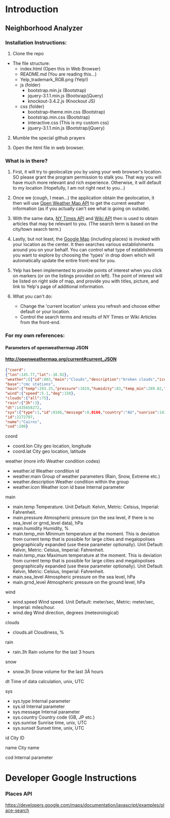 # Introduction
## Neighborhood Analyzer

### Installation Instructions:

1. Clone the repo

  - The file structure:
    * index.html  (Open this in Web Browser)
    * README.md (You are reading this...)
    * Yelp_trademark_RGB.png (Yelp!)
    * js (folder)
      - bootstrap.min.js (Bootstrap)
      - jquery-3.1.1.min.js (Bootsrap/jQuery)
      - knockout-3.4.2.js (Knockout JS)
    * css (folder)
      - bootstrap-theme.min.css (Bootstrap)
      - bootstrap.min.css  (Bootstrap)
      - interactive.css (This is my custom css)
      - jquery-3.1.1.min.js (Bootstrap/jQuery)

2. Mumble the special github prayers

3. Open the html file in web browser.

### What is in there?

1. First, it will try to geolocalize you by using your web browser's location.  SO please grant the program permission to stalk you.  That way you will have much more relevant and rich experience. Otherwise, it will default to my location (Hopefully, I am not right next to you...)

2.  Once we (cough, I mean...) the application obtain the geolocation, it then will use [Open Weather Map API](<http://openweathermap.org/>) to get the  current weather information (as if you actually can't see what is going on outside).

3. With the same data, [NY Times API](https://developers.nytimes.com/) and [Wiki API](https://www.mediawiki.org/wiki/API:Main_page) then is used to obtain articles that may be relevant to you.  (The search term is based on the city/town search term.)

4. Lastly, but not least, the [Google Map](https://developers.google.com/maps/)  (including places) is invoked with your location as the center.  It then searches various establishments around you on your behalf.  You can control what type of establishments you want to explore by choosing the 'types' in drop down which will automatically update the entire front-end for you.

5. Yelp has been implemented to provide points of interest when you click on markers (or on the listings provided on left).  The point of interest will be listed on right side of map, and provide you with titles, picture, and link to Yelp's page of additional information.

6.  What you can't do:
    - Change the 'current location' unless you refresh and choose either default or your location.
    - Control the search terms and results of NY Times or Wiki Articles from the front-end.

### For my **own** references:
#### Parameters of openweathermap JSON
#### <http://openweathermap.org/current#current_JSON>
```JSON
{"coord":
{"lon":145.77,"lat":-16.92},
"weather":[{"id":803,"main":"Clouds","description":"broken clouds","icon":"04n"}],
"base":"cmc stations",
"main":{"temp":293.25,"pressure":1019,"humidity":83,"temp_min":289.82,"temp_max":295.37},
"wind":{"speed":5.1,"deg":150},
"clouds":{"all":75},
"rain":{"3h":3},
"dt":1435658272,
"sys":{"type":1,"id":8166,"message":0.0166,"country":"AU","sunrise":1435610796,"sunset":1435650870},
"id":2172797,
"name":"Cairns",
"cod":200}
```
coord
- coord.lon City geo location, longitude
- coord.lat City geo location, latitude

weather (more info Weather condition codes)
- weather.id Weather condition id
- weather.main Group of weather parameters (Rain,
Snow, Extreme etc.)
- weather.description Weather condition within the group
- weather.icon Weather icon id
base Internal parameter

main
- main.temp Temperature. Unit Default: Kelvin, Metric: Celsius, Imperial: Fahrenheit.
- main.pressure Atmospheric pressure (on the sea level, if there is no sea_level or grnd_level data), hPa
- main.humidity Humidity, %
- main.temp_min Minimum temperature at the moment. This is deviation from current temp that is possible for large cities and megalopolises geographically expanded (use these parameter optionally). Unit Default: Kelvin, Metric: Celsius, Imperial: Fahrenheit.
- main.temp_max Maximum temperature at the moment. This is deviation from current temp that is possible for large cities and megalopolises geographically expanded (use these parameter optionally). Unit Default: Kelvin, Metric: Celsius, Imperial: Fahrenheit.
- main.sea_level Atmospheric pressure on the sea level, hPa
- main.grnd_level Atmospheric pressure on the ground level, hPa

wind
- wind.speed Wind speed. Unit Default: meter/sec, Metric: meter/sec, Imperial: miles/hour.
- wind.deg Wind direction, degrees (meteorological)

clouds
- clouds.all Cloudiness, %

rain
- rain.3h Rain volume for the last 3 hours

snow
- snow.3h Snow volume for the last 3Â hours

dt Time of data calculation, unix, UTC

sys
- sys.type Internal parameter
- sys.id Internal parameter
- sys.message Internal parameter
- sys.country Country code (GB, JP etc.)
- sys.sunrise Sunrise time, unix, UTC
- sys.sunset Sunset time, unix, UTC

id City ID

name City name

cod Internal parameter


# Developer Google Instructions
### Places API
<https://developers.google.com/maps/documentation/javascript/examples/place-search>

